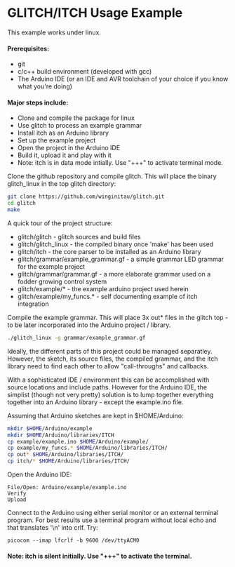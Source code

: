 # GLITCH/ITCH Usage Example

This example works under linux.

#### Prerequisites:
 - git
 - c/c++ build environment (developed with gcc)
 - The Arduino IDE (or an IDE and AVR toolchain of your choice if you know what you're doing)

#### Major steps include:
 - Clone and compile the package for linux
 - Use glitch to process an example grammar
 - Install itch as an Arduino library
 - Set up the example project 
 - Open the project in the Arduino IDE
 - Build it, upload it and play with it 
 - Note: itch is in data mode intially. Use "+++" to activate terminal mode.

Clone the github repository and compile glitch. This will place the binary glitch_linux in the top glitch directory:
```bash
git clone https://github.com/winginitau/glitch.git
cd glitch
make
```
A quick tour of the project structure:
 - glitch/glitch - glitch sources and build files
 - glitch/glitch_linux - the compiled binary once 'make' has been used
 - glitch/itch - the core parser to be installed as an Arduino library
 - glitch/grammar/example_grammar.gf - a simple grammar LED grammar for the example project
 - glitch/grammar/grammar.gf - a more elaborate grammar used on a fodder growing control system
 - glitch/example/* - the example arduino project used herein
 - glitch/example/my_funcs.* - self documenting example of itch integration 
 
Compile the example grammar. This will place 3x out* files in the glitch top - to be later incorporated into the Arduino project / library.
```bash
./glitch_linux -g grammar/example_grammar.gf
```
Ideally, the different parts of this project could be managed separatley. However, the sketch, its source files, the compiled grammar, and the itch library need to find each other to allow "call-throughs" and callbacks. 

With a sophisticated IDE / environment this can be accomplished with source locations and include paths. However for the Arduino IDE, the simplist (though not very pretty) solution is to lump together everything together into an Arduino library - except the example.ino file.

Assuming that Arduino sketches are kept in $HOME/Arduino:
```bash
mkdir $HOME/Arduino/example
mkdir $HOME/Arduino/libraries/ITCH
cp example/example.ino $HOME/Arduino/example/
cp example/my_funcs.* $HOME/Arduino/libraries/ITCH/
cp out* $HOME/Arduino/libraries/ITCH/
cp itch/* $HOME/Arduino/libraries/ITCH/
```
Open the Arduino IDE:
```
File/Open: Arduino/example/example.ino
Verify
Upload
```
Connect to the Arduino using either serial monitor or an external terminal program. 
For best results use a terminal program without local echo and that translates '\n' into crlf.
Try:
```
picocom --imap lfcrlf -b 9600 /dev/ttyACM0
```
#### Note: itch is silent initially. Use "+++" to activate the terminal.




 





